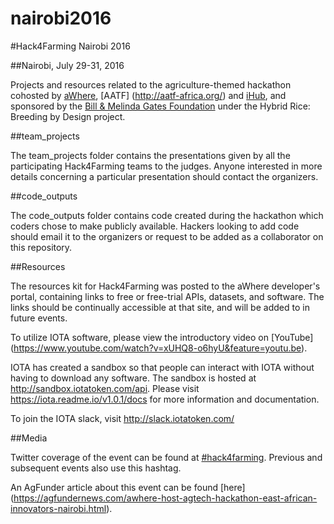# nairobi2016

#Hack4Farming Nairobi 2016

##Nairobi, July 29-31, 2016

Projects and resources related to the agriculture-themed hackathon cohosted by [aWhere](http://www.awhere.com/), [AATF] (http://aatf-africa.org/) and [iHub](http://ihub.co.ke/), and sponsored by the [Bill & Melinda Gates Foundation](http://www.gatesfoundation.org/) under the Hybrid Rice: Breeding by Design project.

##team_projects

The team_projects folder contains the presentations given by all the participating Hack4Farming teams to the judges. Anyone interested in more details concerning a particular presentation should contact the organizers.

##code_outputs

The code_outputs folder contains code created during the hackathon which coders chose to make publicly available. Hackers looking to add code should email it to the organizers or request to be added as a collaborator on this repository.

##Resources

The resources kit for Hack4Farming was posted to the aWhere developer's portal, containing links to free or free-trial APIs, datasets, and software. The links should be continually accessible at that site, and will be added to in future events.

To utilize IOTA software, please view the introductory video on [YouTube] (https://www.youtube.com/watch?v=xUHQ8-o6hyU&feature=youtu.be).

IOTA has created a sandbox so that people can interact with IOTA without having to download any software.  The sandbox is hosted at http://sandbox.iotatoken.com/api. Please visit https://iota.readme.io/v1.0.1/docs for more information and documentation.

To join the IOTA slack, visit http://slack.iotatoken.com/

##Media

Twitter coverage of the event can be found at [#hack4farming](https://twitter.com/hashtag/hack4farming). Previous and subsequent events also use this hashtag.

An AgFunder article about this event can be found [here] (https://agfundernews.com/awhere-host-agtech-hackathon-east-african-innovators-nairobi.html).
